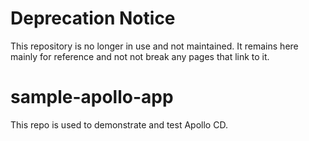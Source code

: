 # Deprecation Notice
This repository is no longer in use and not maintained. It remains here mainly for reference and not not break any pages that link to it.

# sample-apollo-app
This repo is used to demonstrate and test Apollo CD.  

